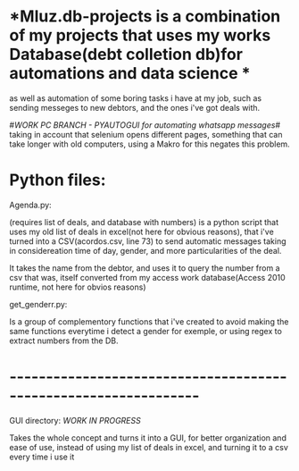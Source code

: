 # *Mluz.db-projects is a combination of my projects that uses my works Database(debt colletion db)for automations and data science *
as well as automation of some boring tasks i have at my job, such as sending messeges to new debtors, and the ones i've got deals with.

#*WORK PC BRANCH - PYAUTOGUI for automating whatsapp messages*#
taking in account that selenium opens different pages, something that can take longer with old computers, using a Makro for this negates this problem.

# Python files:

Agenda.py:

(requires list of deals, and database with numbers)
is a python script that uses my old list of deals in excel(not here for obvious reasons), that i've turned into a CSV(acordos.csv, line 73) to send automatic messages taking in considereation time of day, gender, and more particularities of the deal.

It takes the name from the debtor, and uses it to query the number from a csv that was, itself converted from my access work database(Access 2010 runtime, not here for obvios reasons) 


get_genderr.py:

Is a group of complementory functions that i've created to avoid making the same functions everytime i detect a gender for exemple, or using regex to extract numbers from the DB.

# ----------------------------------------------------------------
GUI directory: *WORK IN PROGRESS*

Takes the whole concept and turns it into a GUI, for better organization and ease of use, instead of using my list of deals in excel, and turning it to a csv every time i use it
